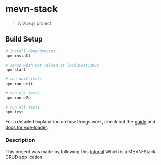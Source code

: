 # mevn-stack

> A Vue.js project

## Build Setup

``` bash
# install dependencies
npm install

# serve with hot reload at localhost:3000
npm start

# run unit tests
npm run unit

# run e2e tests
npm run e2e

# run all tests
npm test
```

For a detailed explanation on how things work, check out the [guide](http://vuejs-templates.github.io/webpack/) and [docs for vue-loader](http://vuejs.github.io/vue-loader).

### Description

This project was made by following this [tutorial](https://www.djamware.com/post/5a1b779f80aca75eadc12d6e/mongo-express-vue-nodejs-mevn-stack-crud-web-application)
Which is a MEVN-Stack CRUD application. 
